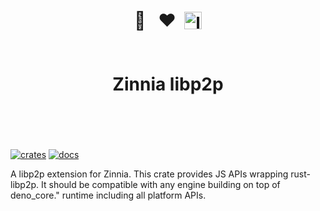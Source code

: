 <h1 align="center">
	<br>
  <div style="display: flex; align-items: center; justify-content: center;">
	 🌼 &nbsp; ❤️ &nbsp; <img src="https://libp2p.io/img/favicon.png" alt="libp2p icon" style="height: 1em"/>
  </div>
	<br>
	<br>
	Zinnia libp2p
	<br>
	<br>
	<br>
</h1>

[![crates](https://img.shields.io/crates/v/zinnia_libp2p.svg)](https://crates.io/crates/zinnia_libp2p)
[![docs](https://docs.rs/zinnia_libp2p/badge.svg)](https://docs.rs/zinnia_libp2p)

A libp2p extension for Zinnia. This crate provides JS APIs wrapping rust-libp2p.
It should be compatible with any engine building on top of deno_core." runtime
including all platform APIs.
